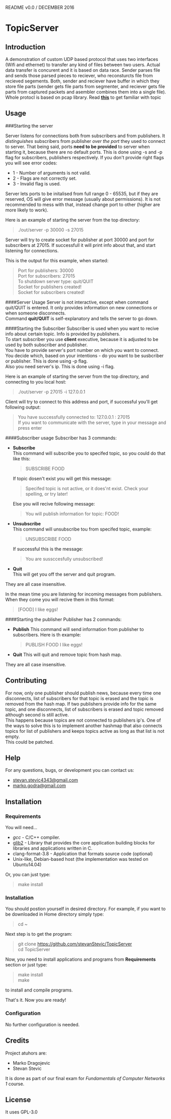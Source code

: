README v0.0 / DECEMBER 2016

# TopicServer

## Introduction

A demonstration of custom UDP based protocol that uses two interfaces (Wifi and ethernet) to transfer any kind of files between two users. Actual data transfer is concurent and it is based on data race. Sender parses file and sends those parsed pieces to reciever, who reconsturcts file from recieved segements. Both, sender and reciever have buffer in which they store file parts (sender gets file parts from segmenter, and reciever gets file parts from captured packets and asembler combines them into a single file). Whole protocl is based on pcap library. Read [**this**](https://en.wikipedia.org/wiki/Pcap) to get familiar with topic

## Usage

###Starting the server

Server listens for connections both from subscribers and from publishers. It _distinguishes_ subscribers from publisher _over the port_ they used to connect to server. That being said, ports **need to be provided** to server when starting it, because there are no default ports. This is done using -s and -p flag for subscribers, publishers respectively. If you don't provide right flags you will see error codes:  
* 1 - Number of arguments is not valid.
* 2 - Flags are not correctly set.
* 3 - Invalid flag is used.

Server lets ports to be initalised from full range 0 - 65535, but if they are reserved, OS will give error message (usually about permissions). It is not recommended to mess with that, instead change port to other (higher are more likely to work).

Here is an example of starting the server from the top directory:

>./out/server -p 30000 -s 27015

Server will try to create socket for publisher at port 30000 and port for subscribers at 27015. If successfull it will print info about that, and start listening for connections.

This is the output for this example, when started:

>Port for publishers: 30000  
>Port for subscribers: 27015  
>To shutdown server type: quit/QUIT  
>Socket for publishers created!  
>Socket for subscribers created!  

####Server Usage
Server is not interactive, except when command quit/QUIT is entered. It only provides information on new connections or when someone disconnects.  
Command **quit/QUIT** is self-explanatory and tells the server to go down.

####Starting the Subscriber
Subscriber is used when you want to recive info about certain topic. Info is provided by publishers.  
To start subscriber you use **client** executive, because it is adjusted to be used by both subscriber and publisher.  
You have to provide server's port number on which you want to connect. You decide which, based on your intentions - do you want to be susbcriber or publisher. This is done using -p flag.  
Also you need server's ip. This is done using -i flag.

Here is an example of starting the server from the top directory, and connecting to you local host:  
>./out/server -p 27015 -i 127.0.0.1

Client will try to connect to this address and port, if successful you'll get following output:
>You have successfully connected to: 127.0.0.1 : 27015  
>If you want to communicate with the server, type in your message and press enter 

####Subscriber usage
Subscriber has 3 commands:
* **Subscribe**  
	This command will subscribe you to specifed topic, so you could do that like this:  
	>SUBSCRIBE FOOD

	If topic dosen't exist you will get this message:  
	>Specifed topic is not active, or it does'nt exist. Check your spelling, or try later!

	Else you will recive following message:  
	>You will publish information for topic: FOOD!

* **Unsubscribe**  
	This command will unsubscribe tou from specifed topic, example:  
	>UNSUBSCRIBE FOOD

	If successful this is the message:  
	>You are sussccesfully unsubscribed! 

* **Quit**  
	This will get you off the server and quit program.

They are all case insensitive.

In the mean time you are listening for incoming messages from publishers. When they come you will recive them in this format:  
>[FOOD] I like eggs!

####Starting the publisher
Publisher has 2 commands:
* **Publish**
	This command will send information from publisher to subscribers. Here is th example:
	>PUBLISH FOOD I like eggs!

* **Quit**
	This will quit and remove topic from hash map.

They are all case insensitive.

## Contributing

For now, only one publisher should publish news, because every time one disconnects, list of subscribers for that topic is erased and the topic is removed from the hash map. If two publishers provide info for the same topic, and one disconnects, list of subscribers is erased and topic removed although second is still active.  
This happens because topics are not connected to publishers ip's. One of the ways to solve this is to implement another hashmap that also connects topics for list of publishers and keeps topics active as long as that list is not empty.  
This could be patched.

## Help

For any questions, bugs, or development you can contact us:  
* stevan.stevic4343@gmail.com
* marko.godra@gmail.com

## Installation

### Requirements

You will need...
* *gcc* - C/C++ compiler.
* [glib2](https://developer.gnome.org/glib/) - Library that provides the core application building blocks for libraries and applications written in C.
* clang-format-3.8 - Application that formats source code (optional)
* Unix-like, Debian-based host (the implementation was tested on Ubuntu14.04)

Or, you can just type:  
>make install

### Installation

You should postion yourself in desired directory. For example, if you want to be downloaded in Home directory simply type:  
>cd ~

Next step is to get the program:
>git clone https://github.com/stevanStevic/TopicServer  
>cd TopicServer

Now, you need to install applications and programs from **Requirements** section or just type:  
>make install  
>make  

to install and compile programs.

That's it. Now you are ready!

### Configuration

No further configuration is needed.

## Credits

Project atuhors are:
* Marko Dragojevic
* Stevan Stevic

It is done as part of our final exam for _Fundamentals of Computer Networks 1_ course.

## License

It uses GPL-3.0

